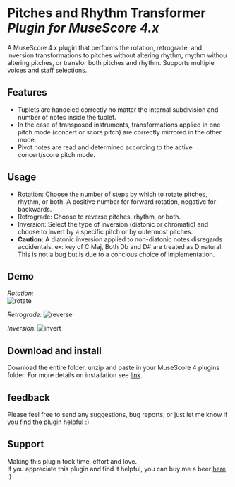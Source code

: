 # Pitches and Rhythm Transformer *Plugin for MuseScore 4.x*

A MuseScore 4.x plugin that performs the rotation, retrograde, and inversion transformations to pitches without altering rhythm, rhythm withou altering pitches, or transfor both pitches and rhythm. Supports multiple voices and staff selections.

## Features
 - Tuplets are handeled correctly no matter the internal subdivision and number of notes inside the tuplet. 
 - In the case of transposed instruments, transformations applied in one pitch mode (concert or score pitch) are correctly mirrored in the other mode. 
 - Pivot notes are read and determined according to the active concert/score pitch mode. 


## Usage
 - Rotation: Choose the number of steps by which to rotate pitches, rhythm, or both. A positive number for forward rotation, negative for backwards.
 - Retrograde: Choose to reverse pitches, rhythm, or both. 
 - Inversion: Select the type of inversion (diatonic or chromatic) and choose to invert by a specific pitch or by outermost pitches.
 - **Caution:** A diatonic inversion applied to non-diatonic notes disregards accidentals. ex: key of C Maj, Both Db and D# are treated as D natural. This is not a bug but is due to a concious choice of implementation. 

 ## Demo
 *Rotation:*   
 ![rotate](https://github.com/Ash-86/Pitch-and-Rhythm-Transformer/assets/108089527/47eac075-9f28-44db-832e-3804f7129803) 

 *Retrograde:*
 ![reverse](https://github.com/Ash-86/Pitch-and-Rhythm-Transformer/assets/108089527/43d5e667-f533-4a68-bd29-86c848a2758a) 

 *Inversion:*
![invert](https://github.com/Ash-86/Pitch-and-Rhythm-Transformer/assets/108089527/6f0d119f-8525-4306-b854-9df0c6457efc)

 ## Download and install
 Download the entire folder, unzip and paste in your MuseScore 4 plugins folder. For more details on installation see [link](https://musescore.org/en/handbook/3/plugins#installation).


 ## feedback
 Please feel free to send any suggestions, bug reports, or just let me know if you find the plugin helpful  :)

 ## Support 
 Making this plugin took time, effort and love.   
 If you appreciate this plugin and find it helpful, you can buy me a beer 
 [here](https://www.paypal.com/donate/?hosted_button_id=BH676KMHGVHC8) :)
